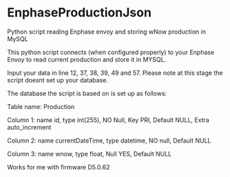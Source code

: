 # EnphaseProductionJson
Python script reading Enphase envoy and storing wNow production in MySQL

This python script connects (when configured properly) to your Enphase Envoy to read current production and store it in MYSQL. 

Input your data in line 12, 37, 38, 39, 49 and 57.
Please note at this stage the script doesnt set up your database. 

The database the script is based on is set up as follows:

Table name: Production

Column 1: name id, type int(255), NO Null, Key PRI, Default NULL, Extra auto_increment

Column 2: name currentDateTime, type datetime, NO null, Default NULL

Column 3: name wnow, type float, Null YES, Default NULL

Works for me with firmware D5.0.62

